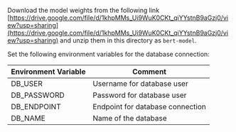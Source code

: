 Download the model weights from the following link [https://drive.google.com/file/d/1khpMMs_Ui9WuK0CKt_qiYYstnB9aGzj0/view?usp=sharing](https://drive.google.com/file/d/1khpMMs_Ui9WuK0CKt_qiYYstnB9aGzj0/view?usp=sharing) and unzip them in this directory as `bert-model`.

Set the following environment variables for the database connection:

| Environment Variable | Comment |
| - | - |
| DB_USER | Username for database user |
| DB_PASSWORD | Password for database user |
| DB_ENDPOINT | Endpoint for database connection |
| DB_NAME | Name of the database |
